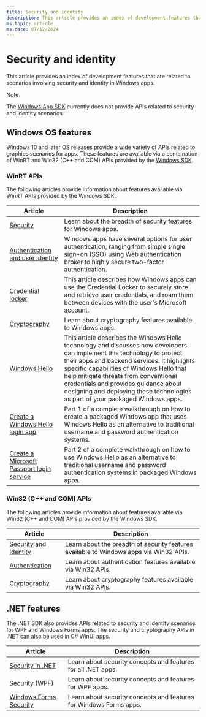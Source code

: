 ```yaml
---
title: Security and identity
description: This article provides an index of development features that are related to security and identity scenarios in Windows apps.
ms.topic: article
ms.date: 07/12/2024
---
```


# Security and identity

This article provides an index of development features that are related to scenarios involving security and identity in Windows apps.

> [!NOTE]
> The [Windows App SDK](../../windows-app-sdk/index.md) currently does not provide APIs related to security and identity scenarios.

## Windows OS features

Windows 10 and later OS releases provide a wide variety of APIs related to graphics scenarios for apps. These features are available via a combination of WinRT and Win32 (C++ and COM) APIs provided by the [Windows SDK](https://developer.microsoft.com/windows/downloads/windows-sdk).

### WinRT APIs

The following articles provide information about features available via WinRT APIs provided by the Windows SDK.

| Article | Description |
|---------|-------------|
| [Security](/windows/uwp/security) | Learn about the breadth of security features for Windows apps.  |
| [Authentication and user identity](/windows/uwp/security/authentication-and-user-identity) | Windows apps have several options for user authentication, ranging from simple single sign-on (SSO) using Web authentication broker to highly secure two-factor authentication. |
| [Credential locker](credential-locker.md) | This article describes how Windows apps can use the Credential Locker to securely store and retrieve user credentials, and roam them between devices with the user's Microsoft account. |
| [Cryptography](/windows/uwp/security/cryptography) | Learn about cryptography features available to Windows apps. |
| [Windows Hello](windows-hello.md) | This article describes the Windows Hello technology and discusses how developers can implement this technology to protect their apps and backend services. It highlights specific capabilities of Windows Hello that help mitigate threats from conventional credentials and provides guidance about designing and deploying these technologies as part of your packaged Windows apps. |
| [Create a Windows Hello login app](windows-hello-login.md) | Part 1 of a complete walkthrough on how to create a packaged Windows app that uses Windows Hello as an alternative to traditional username and password authentication systems. |
| [Create a Microsoft Passport login service](windows-hello-auth-service.md) | Part 2 of a complete walkthrough on how to use Windows Hello as an alternative to traditional username and password authentication systems in packaged Windows apps. |

### Win32 (C++ and COM) APIs

The following articles provide information about features available via Win32 (C++ and COM) APIs provided by the Windows SDK.

| Article | Description |
|---------|-------------|
| [Security and identity](/windows/win32/security) | Learn about the breadth of security features available to Windows apps via Win32 APIs. |
| [Authentication](/windows/win32/secauthn/authentication-portal) | Learn about authentication features available via Win32 APIs. |
| [Cryptography](/windows/win32/seccng/cng-portal) | Learn about cryptography features available via Win32 APIs. |

## .NET features

The .NET SDK also provides APIs related to security and identity scenarios for WPF and Windows Forms apps. The security and cryptography APIs in .NET can also be used in C# WinUI apps.

| Article | Description |
|---------|-------------|
| [Security in .NET](/dotnet/standard/security/)  | Learn about security concepts and features for all .NET apps.  |
| [Security (WPF)](/dotnet/desktop/wpf/security-wpf) | Learn about security concepts and features for WPF apps. |
| [Windows Forms Security](/dotnet/desktop/winforms/windows-forms-security) | Learn about security concepts and features for Windows Forms apps. |
